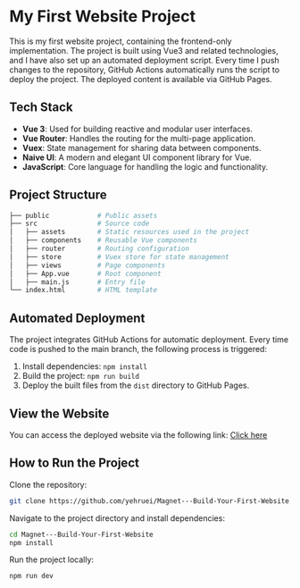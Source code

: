 # My First Website Project

This is my first website project, containing the frontend-only implementation. The project is built using Vue3 and related technologies, and I have also set up an automated deployment script. Every time I push changes to the repository, GitHub Actions automatically runs the script to deploy the project. The deployed content is available via GitHub Pages.

## Tech Stack

- **Vue 3**: Used for building reactive and modular user interfaces.
- **Vue Router**: Handles the routing for the multi-page application.
- **Vuex**: State management for sharing data between components.
- **Naive UI**: A modern and elegant UI component library for Vue.
- **JavaScript**: Core language for handling the logic and functionality.

## Project Structure

```bash
├── public            # Public assets
├── src               # Source code
│   ├── assets        # Static resources used in the project
│   ├── components    # Reusable Vue components
│   ├── router        # Routing configuration
│   ├── store         # Vuex store for state management
│   ├── views         # Page components
│   ├── App.vue       # Root component
│   ├── main.js       # Entry file
└── index.html        # HTML template
```

## Automated Deployment

The project integrates GitHub Actions for automatic deployment. Every time code is pushed to the main branch, the following process is triggered:

1. Install dependencies: `npm install`
2. Build the project: `npm run build`
3. Deploy the built files from the `dist` directory to GitHub Pages.

## View the Website

You can access the deployed website via the following link: [Click here](https://yehruei.github.io/Magnet---Build-Your-First-Website)

## How to Run the Project

Clone the repository:

```bash
git clone https://github.com/yehruei/Magnet---Build-Your-First-Website.git
```

Navigate to the project directory and install dependencies:

```bash
cd Magnet---Build-Your-First-Website
npm install
```

Run the project locally:

```bash
npm run dev
```
